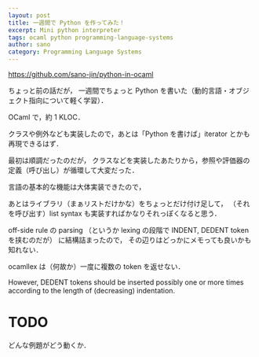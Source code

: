 ```yaml
---
layout: post
title: 一週間で Python を作ってみた！
excerpt: Mini python interpreter
tags: ocaml python programming-language-systems
author: sano
category: Programming Language Systems
---
```


<https://github.com/sano-jin/python-in-ocaml>

ちょっと前の話だが，
一週間でちょっと Python を書いた（動的言語・オブジェクト指向について軽く学習）．

OCaml で，約 1 KLOC．

クラスや例外なども実装したので，あとは「Python を書けば」iterator とかも再現できるはず．

最初は順調だったのだが，
クラスなどを実装したあたりから，参照や評価器の定義（呼び出し）が循環して大変だった．

言語の基本的な機能は大体実装できたので，

あとはライブラリ（まぁリストだけかな）をちょっとだけ付け足して，
（それを呼び出す）list syntax も実装すればかなりそれっぽくなると思う．

off-side rule の parsing
（というか lexing の段階で INDENT, DEDENT token を挟むのだが）
に結構詰まったので，
その辺りはどっかにメモっても良いかも知れない．

ocamllex は（何故か）一度に複数の token を返せない．

However, DEDENT tokens should be inserted possibly one or more times
according to the length of (decreasing) indentation.

# TODO

どんな例題がどう動くか．
